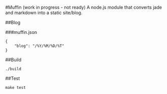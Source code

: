 #Muffin (work in progress - not ready)
A node.js module that converts jade and markdown into a static site/blog.

##Blog

###muffin.json

	{
		"blog": "/%Y/%M/%D/%T"
	}

##Build

	./build

##Test

	make test